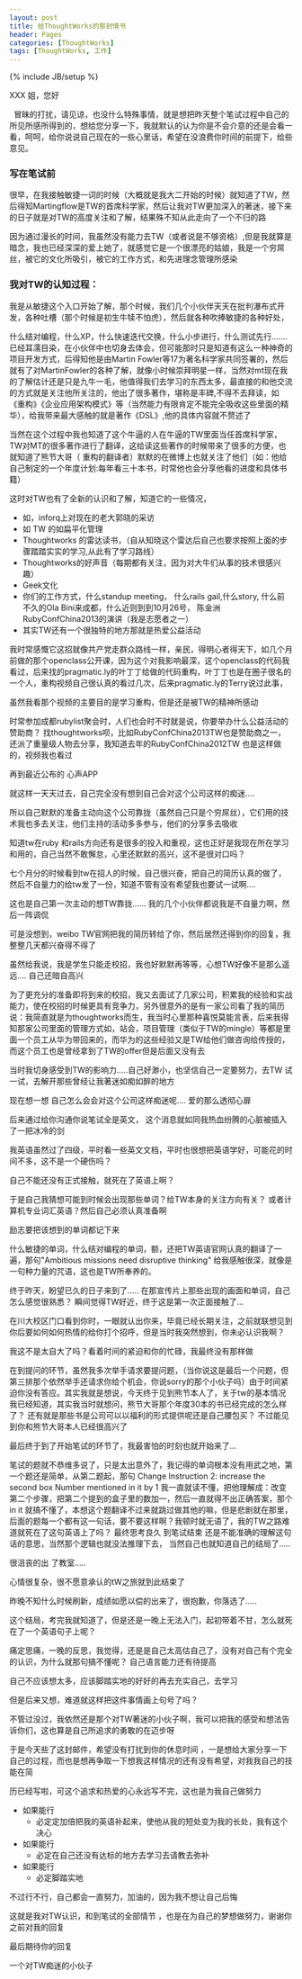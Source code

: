 ```yaml
---
layout: post
title: 给ThoughtWorks的那封情书
header: Pages
categories: [ThoughtWorks]
tags: [ThoughtWorks, 工作]
---
```

{% include JB/setup %}

XXX 姐，您好

&nbsp;&nbsp;冒昧的打扰，请见谅，也没什么特殊事情，就是想把昨天整个笔试过程中自己的所见所感所得到的，想给您分享一下，我就默认的认为你是不会介意的还是会看一看，呵呵，给你说说自己现在的一些心里话，希望在没浪费你时间的前提下，给些意见。

### 写在笔试前

很早，在我接触敏捷一词的时候（大概就是我大二开始的时候）就知道了TW，然后得知Martingflow是TW的首席科学家，然后让我对TW更加深入的著迷，接下来的日子就是对TW的高度关注和了解，结果殊不知从此走向了一个不归的路

因为通过漫长的时间，我虽然没有能力去TW（或者说是不够资格）,但是我就算是暗念，我也已经深深的爱上她了，就感觉它是一个很漂亮的姑娘，我是一个穷屌丝，被它的文化所吸引，被它的工作方式，和先进理念管理所感染

### 我对TW的认知过程：

我是从敏捷这个入口开始了解，那个时候，我们几个小伙伴天天在批判瀑布式开发，各种吐槽（那个时候是初生牛犊不怕虎），然后就各种吹捧敏捷的各种好处，

什么结对编程，什么XP，什么快速迭代交换，什么小步进行，什么测试先行....... 已经耳濡目染，在小伙伴中也切身去体会，但可能那时只是知道有这么一种神奇的项目开发方式，后得知他是由Martin Fowler等17为著名科学家共同签署的，然后就有了对MartinFowler的各种了解，就像小时候崇拜明星一样，当然对mt现在我的了解估计还是只是九牛一毛，他值得我们去学习的东西太多，最直接的和他交流的方式就是关注他所关注的，他出了很多著作，堪称是丰碑,不得不去拜读，如《重构》《企业应用架构模式》等（当然能力有限肯定不能完全吸收这些里面的精华），给我带来最大感触的就是著作《DSL》,他的具体内容就不赘述了

当然在这个过程中我也知道了这个牛逼的人在牛逼的TW里面当任首席科学家，TW对MT的很多著作进行了翻译，这给读这些著作的时候带来了很多的方便，也就知道了熊节大哥（ 重构的翻译者）默默的在微博上也就关注了他们（如：他给自己制定的一个年度计划:每年看三十本书，时常他也会分享他看的进度和具体书籍）

这时对TW也有了全新的认识和了解，知道它的一些情况，

* 如，inforq上对现在的老大郭晓的采访
* 如 TW 的如扁平化管理
* Thoughtworks 的雷达读书，（自从知晓这个雷达后自己也要求按照上面的步骤踏踏实实的学习,从此有了学习路线）
* Thoughtworks的好声音（每期都有关注，因为对大牛们从事的技术很感兴趣）
* Geek文化
* 你们的工作方式，什么standup meeting， 什么rails gail,什么story,  什么前不久的Ola Bini来成都，什么近则到到10月26号， 陈金洲RubyConfChina2013的演讲（我是志愿者之一）
* 其实TW还有一个很独特的地方那就是热爱公益活动

我时常感慨它这招就像共产党走群众路线一样，亲民，得明心者得天下，如几个月前做的那个openclass公开课，因为这个对我影响最深，这个openclass的代码我看过，后来找的pragmatic.ly的叶丁丁给做的代码重构，叶丁丁也是在圈子很名的一个人，重构视频自己很认真的看过几次，后来pragmatic.ly的Terry说过此事，

虽然我看那个视频的主要目的是学习重构，但是还是被TW的精神所感动

时常参加成都rubylist聚会时，人们也会时不时就是说，你要举办什么公益活动的赞助商？ 找thoughtworks呗，比如RubyConfChina2013TW也是赞助商之一，还派了重量级人物去分享，我知道去年的RubyConfChina2012TW 也是这样做的，视频我也看过

再到最近公布的 心声APP

就这样一天天过去，自己完全没有想到自己会对这个公司这样的痴迷....

所以自己默默的准备主动向这个公司靠拢（虽然自己只是个穷屌丝），它们用的技术我也多去关注，他们主持的活动多多参与，他们的分享多去吸收

知道tw在ruby 和rails方向还有是很多的投入和重视，这也正好是我现在所在学习和用的，自己当然不敢懈怠，心里还默默的高兴，这不是很对口吗？

七个月分的时候看到tw在招人的时候，自己很兴奋，把自己的简历认真的做了，然后不自量力的给tw发了一份，知道不管有没有希望我也要试一试啊....

这也是自己第一次主动的想TW靠拢...... 我的几个小伙伴都说我是不自量力啊，然后一阵调侃

可是没想到，weibo TW官网把我的简历转给了你，然后居然还得到你的回复，我整整几天都兴奋得不得了

虽然给我说，我是学生只能走校招，我也好默默再等等，心想TW好像不是那么遥远.... 自己还暗自高兴

为了更充分的准备即将到来的校招，我又去面试了几家公司，积累我的经验和实战能力，使在校招的时候更具有竞争力，另外很意外的是有一家公司看了我的简历说：我简直就是为thoughtworks而生，我当时心里那种喜悦莫能言表，后来我得知那家公司里面的管理方式如，站会，项目管理（类似于TW的mingle）等都是里面一个员工从华为带回来的，而华为的这些经验又是TW给他们做咨询给传授的，而这个员工也是曾经拿到了TW的offer但是后面又没有去

当时我切身感受到TW的影响力.....自己好渺小，也坚信自己一定要努力，去TW 试一试，去解开那些曾经让我著迷如痴如醉的地方

现在想一想 自己怎么会会对这个公司这样痴迷呢....         爱的那么透彻心扉

后来通过给你沟通你说笔试全是英文， 这个消息就如同我热血纷腾的心脏被插入了一把冰冷的剑

我英语虽然过了四级，平时看一些英文文档，平时也很想把英语学好，可能花的时间不多，这不是一个硬伤吗？

自己不能还没有正式接触，就死在了英语上啊？

于是自己我猜想可能到时候会出现那些单词？给TW本身的关注方向有关？ 或者计算机专业词汇英语？然后自己必须认真准备啊

励志要把该想到的单词都记下来

什么敏捷的单词，什么结对编程的单词，额，还把TW英语官网认真的翻译了一遍，那句"Ambitious missions need disruptive thinking" 给我感触很深，就像是一句种力量的咒语，这也是TW所奉养的。

终于昨天，盼望已久的日子来到了.....     在那宣传片上那些出现的画面和单词，自己怎么感觉很熟悉？ 瞬间觉得TW好近，终于这是第一次正面接触了...

在川大校区门口看到你时，一眼就认出你来，毕竟已经长期关注，之前就联想见到你后要如何如何热情的给你打个招呼，但是当时我突然想到，你未必认识我啊？

我这不是太自大了吗？看着时间的紧迫和你的忙碌，我最终没有那样做

在到提问的环节，虽然我多次举手请求要提问题，（当你说这是最后一个问题，但第三排那个依然举手还请求你给个机会，你说sorry的那个小伙子吗）由于时间紧迫你没有答应。其实我就是想说，今天终于见到熊节本人了，关于tw的基本情况我已经知道，其实我当时就想问，熊节大哥那个年度30本的书已经完成的怎么样了？ 还有就是那些书是公司可以以福利的形式提供呢还是自己腰包买？   不过能见到你和熊节大哥本人已经很高兴了

最后终于到了开始笔试的环节了，我最害怕的时刻也就开始来了...

笔试的题就不恭维多说了，只是太出意外了，我记得的单词根本没有用武之地，第一个题还是简单，从第二题起，那句 Change Instruction 2: increase the second box Number mentioned in it by 1 我一直就读不懂，把他理解成：改变第二个步骤，把第二个提到的盒子里的数加一，然后一直就得不出正确答案，那个in it 就搞不懂了，本想这个题翻译不过来就跳过做其他的嘛，但是悲剧就在那里，后面的题每一个都有这一句话，要不要这样啊？我顿时就无语了，我的TW之路难道就死在了这句英语上了吗？   最终思考良久 到笔试结束 还是不能准确的理解这句话的意思，当然那个逻辑也就没法推理下去， 当然自己也就知道自己的结局了.....

很沮丧的出 了教室.....

心情很复杂，很不愿意承认的tW之旅就到此结束了

昨晚不知什么时候刷新，成绩如愿以偿的出来了，很抱歉，你落选了.....

这个结局，考完我就知道了，但是还是一晚上无法入门，起初带着不甘，怎么就死在了一个英语句子上呢？

痛定思痛，一晚的反思，我觉得，还是是自己太高估自己了，没有对自己有个完全的认识，为什么就那句搞不懂呢？ 自己语言能力还有待提高

自己不应该想太多，应该脚踏实地的好好的再去充实自己，去学习

但是后来又想，难道就这样把这件事情画上句号了吗？

不管过没过，我依然还是那个对TW著迷的小伙子啊，我可以把我的感受和想法告诉你们，这也算是自己所追求的勇敢的在迈步呀

于是今天些了这封邮件，希望没有打扰到你的休息时间  ，一是想给大家分享一下自己的过程，而也是想再争取一下想我这样情况的还有没有希望，对我我自己的技能在简

历已经写啦，可这个追求和热爱的心永远写不完，这也是为我自己做努力

* 如果能行
  * 必定定加倍把我的英语补起来，使他从我的短处变为我的长处，我有这个决心
* 如果能行
  * 必定在自己还没有达标的地方去学习去请教去弥补
* 如果能行
  * 必定脚踏实地

不过行不行，自己都会一直努力，加油的，因为我不想让自己后悔

这就是我对TW认识，和到笔试的全部情节 ，也是在为自己的梦想做努力，谢谢你之前对我的回复

最后期待你的回复


一个对TW痴迷的小伙子


